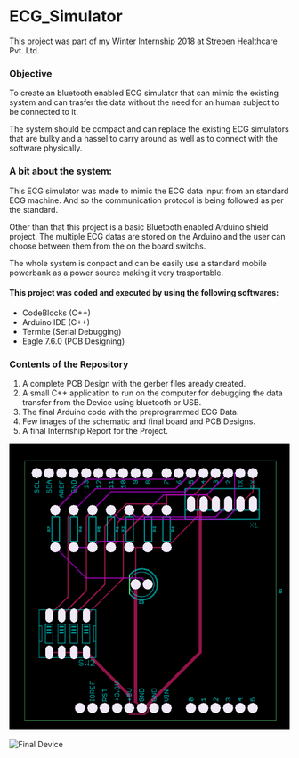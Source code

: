 # ECG_Simulator

This project was part of my Winter Internship 2018 at Streben Healthcare Pvt. Ltd.

### Objective
To create an bluetooth enabled ECG simulator that can mimic the existing system and can trasfer the data without the need for an human subject to be connected to it.

The system should be compact and can replace the existing ECG simulators that are bulky and a hassel to carry around as well as to connect with the software physically.

### A bit about the system:
This ECG simulator was made to mimic the ECG data input from an standard ECG machine. And so the communication protocol is being followed as per the standard. 

Other than that this project is a basic Bluetooth enabled Arduino shield project. The multiple ECG datas are stored on the Arduino and the user can choose between them from the on the board switchs. 

The whole system is conpact and can be easily use a standard mobile powerbank as a power source making it very trasportable.

#### This project was coded and executed by using the following softwares:
* CodeBlocks (C++)
* Arduino IDE (C++)
* Termite (Serial Debugging)
* Eagle 7.6.0 (PCB Designing)

### Contents of the Repository
1. A complete PCB Design with the gerber files aready created.
2. A small C++ application to run on the computer for debugging the data transfer from the Device using bluetooth or USB.
3. The final Arduino code with the preprogrammed ECG Data.
4. Few images of the schematic and final board and PCB Designs.
5. A final Internship Report for the Project.

![PCB Layout](https://github.com/HimaSava/ECG_Simulator/blob/master/PCB_Layout.png)

![Final Device](https://github.com/HimaSava/ECG_Simulator/blob/master/Device_4.jpg)

